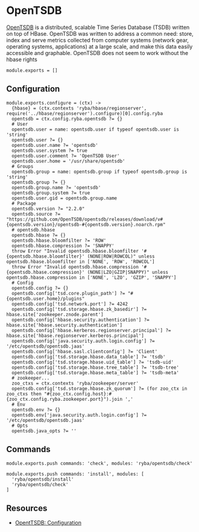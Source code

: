 
# OpenTSDB

[OpenTSDB][website] is a distributed, scalable Time Series Database (TSDB) written on
top of HBase.  OpenTSDB was written to address a common need: store, index
and serve metrics collected from computer systems (network gear, operating
systems, applications) at a large scale, and make this data easily accessible
and graphable.
OpenTSDB does not seem to work without the hbase rights

    module.exports = []

## Configuration

    module.exports.configure = (ctx) ->
      {hbase} = (ctx.contexts 'ryba/hbase/regionserver', require('../hbase/regionserver').configure)[0].config.ryba
      opentsdb = ctx.config.ryba.opentsdb ?= {}
      # User
      opentsdb.user = name: opentsdb.user if typeof opentsdb.user is 'string'
      opentsdb.user ?= {}
      opentsdb.user.name ?= 'opentsdb'
      opentsdb.user.system ?= true
      opentsdb.user.comment ?= 'OpenTSDB User'
      opentsdb.user.home = '/usr/share/opentsdb'
      # Groups
      opentsdb.group = name: opentsdb.group if typeof opentsdb.group is 'string'
      opentsdb.group ?= {}
      opentsdb.group.name ?= 'opentsdb'
      opentsdb.group.system ?= true
      opentsdb.user.gid = opentsdb.group.name
      # Package
      opentsdb.version ?= "2.2.0"
      opentsdb.source ?= "https://github.com/OpenTSDB/opentsdb/releases/download/v#{opentsdb.version}/opentsdb-#{opentsdb.version}.noarch.rpm"
      # opentsdb.hbase
      opentsdb.hbase ?= {}
      opentsdb.hbase.bloomfilter ?= 'ROW'
      opentsdb.hbase.compression ?= 'SNAPPY'
      throw Error "Invalid opentsdb.hbase.bloomfilter '#{opentsdb.hbase.bloomfilter}' (NONE|ROW|ROWCOL)" unless opentsdb.hbase.bloomfilter in ['NONE', 'ROW', 'ROWCOL']
      throw Error "Invalid opentsdb.hbase.compression '#{opentsdb.hbase.compression}' (NONE|LZO|GZIP|SNAPPY)" unless opentsdb.hbase.compression in ['NONE', 'LZO', 'GZIP', 'SNAPPY']
      # Config
      opentsdb.config ?= {}
      opentsdb.config['tsd.core.plugin_path'] ?= "#{opentsdb.user.home}/plugins"
      opentsdb.config['tsd.network.port'] ?= 4242
      opentsdb.config['tsd.storage.hbase.zk_basedir'] ?= hbase.site['zookeeper.znode.parent']
      opentsdb.config['hbase.security.authentication'] ?= hbase.site['hbase.security.authentication']
      opentsdb.config['hbase.kerberos.regionserver.principal'] ?= hbase.site['hbase.regionserver.kerberos.principal']
      opentsdb.config['java.security.auth.login.config'] ?= '/etc/opentsdb/opentsdb.jaas'
      opentsdb.config['hbase.sasl.clientconfig'] ?= 'Client'
      opentsdb.config['tsd.storage.hbase.data_table'] ?= 'tsdb'
      opentsdb.config['tsd.storage.hbase.uid_table'] ?= 'tsdb-uid'
      opentsdb.config['tsd.storage.hbase.tree_table'] ?= 'tsdb-tree'
      opentsdb.config['tsd.storage.hbase.meta_table'] ?= 'tsdb-meta'
      # zookeeper...
      zoo_ctxs = ctx.contexts 'ryba/zookeeper/server'
      opentsdb.config['tsd.storage.hbase.zk_quorum'] ?= (for zoo_ctx in zoo_ctxs then "#{zoo_ctx.config.host}:#{zoo_ctx.config.ryba.zookeeper.port}").join ','
      # Env
      opentsdb.env ?= {}
      opentsdb.env['java.security.auth.login.config'] ?= '/etc/opentsdb/opentsdb.jaas'
      # Opts
      opentsdb.java_opts ?= ''

## Commands

    module.exports.push commands: 'check', modules: 'ryba/opentsdb/check'

    module.exports.push commands: 'install', modules: [
      'ryba/opentsdb/install'
      'ryba/opentsdb/check'
    ]

## Resources

*   [OpentTSDB: Configuration](http://opentsdb.net/docs/build/html/user_guide/configuration.html)

[website]: http://opentsdb.net/

